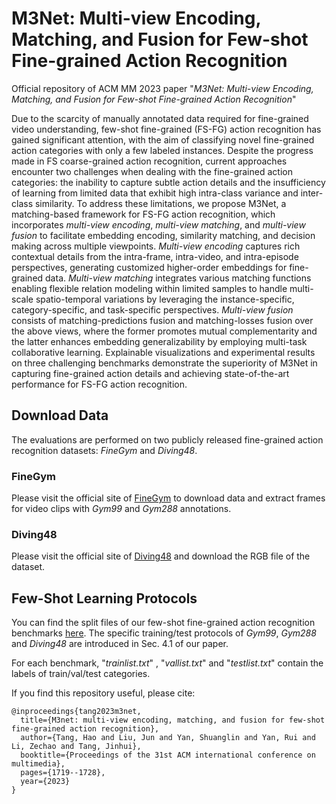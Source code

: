# M3Net: Multi-view Encoding, Matching, and Fusion for Few-shot Fine-grained Action Recognition

Official repository of ACM MM 2023 paper "_M3Net: Multi-view Encoding, Matching, and Fusion for Few-shot Fine-grained Action Recognition_"

Due to the scarcity of manually annotated data required for fine-grained video understanding, few-shot fine-grained (FS-FG) action recognition has gained significant attention, with the aim of classifying novel fine-grained action categories with only a few labeled instances. Despite the progress made in FS coarse-grained action recognition, current approaches encounter two challenges when dealing with the fine-grained action categories: the inability to capture subtle action details and the insufficiency of learning from limited data that exhibit high intra-class variance and inter-class similarity. To address these limitations, we propose M3Net, a matching-based framework for FS-FG action recognition, which incorporates *multi-view encoding*, *multi-view matching*, and *multi-view fusion* to facilitate embedding encoding, similarity matching, and decision making across multiple viewpoints. *Multi-view encoding* captures rich contextual details from the intra-frame, intra-video, and intra-episode perspectives, generating customized higher-order embeddings for fine-grained data. *Multi-view matching* integrates various matching functions enabling flexible relation modeling within limited samples to handle multi-scale spatio-temporal variations by leveraging the instance-specific, category-specific, and task-specific perspectives. *Multi-view fusion* consists of matching-predictions fusion and matching-losses fusion over the above views, where the former promotes mutual complementarity and the latter enhances embedding generalizability by employing multi-task collaborative learning. Explainable visualizations and experimental results on three challenging benchmarks demonstrate the superiority of M3Net in capturing fine-grained action details and achieving state-of-the-art performance for FS-FG action recognition.


## Download Data

The evaluations are performed on two publicly released fine-grained action recognition datasets: _FineGym_ and _Diving48_.

### FineGym

Please visit the official site of [FineGym](https://sdolivia.github.io/FineGym/) to 
download data and extract frames for video clips with _Gym99_ and _Gym288_ annotations.

### Diving48

Please visit the official site of [Diving48](http://www.svcl.ucsd.edu/projects/resound/dataset.html/) and download the RGB file of the dataset. 

## Few-Shot Learning Protocols

You can find the split files of our few-shot fine-grained action recognition benchmarks [here](/benchmarks).
The specific training/test protocols of _Gym99_, _Gym288_ and _Diving48_ are introduced 
in Sec. 4.1 of our paper.

For each benchmark, "_trainlist.txt_" , "_vallist.txt_" and "_testlist.txt_" contain the labels 
of train/val/test categories. 

If you find this repository useful, please cite:

```
@inproceedings{tang2023m3net,
  title={M3net: multi-view encoding, matching, and fusion for few-shot fine-grained action recognition},
  author={Tang, Hao and Liu, Jun and Yan, Shuanglin and Yan, Rui and Li, Zechao and Tang, Jinhui},
  booktitle={Proceedings of the 31st ACM international conference on multimedia},
  pages={1719--1728},
  year={2023}
}
```
